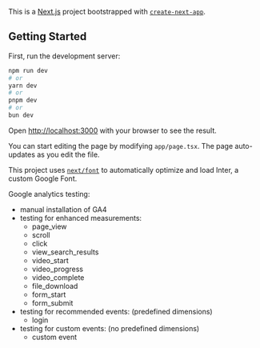 This is a [Next.js](https://nextjs.org/) project bootstrapped with [`create-next-app`](https://github.com/vercel/next.js/tree/canary/packages/create-next-app).

## Getting Started

First, run the development server:

```bash
npm run dev
# or
yarn dev
# or
pnpm dev
# or
bun dev
```

Open [http://localhost:3000](http://localhost:3000) with your browser to see the result.

You can start editing the page by modifying `app/page.tsx`. The page auto-updates as you edit the file.

This project uses [`next/font`](https://nextjs.org/docs/basic-features/font-optimization) to automatically optimize and load Inter, a custom Google Font.

Google analytics testing:

- manual installation of GA4
- testing for enhanced measurements:
  - page_view
  - scroll
  - click
  - view_search_results
  - video_start
  - video_progress
  - video_complete
  - file_download
  - form_start
  - form_submit
- testing for recommended events: (predefined dimensions)
  - login
- testing for custom events: (no predefined dimensions)
  - custom event
